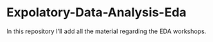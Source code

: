 # Expolatory-Data-Analysis-Eda
In this repository I'll add all the material regarding the EDA workshops.
